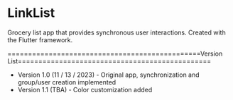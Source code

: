 # LinkList
Grocery list app that provides synchronous user interactions. Created with the Flutter framework.

===============================================Version List===============================================
 - Version 1.0 (11 / 13 / 2023) - Original app, synchronization and group/user creation implemented
 - Version 1.1 (TBA) - Color customization added
